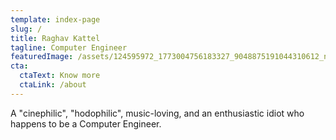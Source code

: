 ```yaml
---
template: index-page
slug: /
title: Raghav Kattel
tagline: Computer Engineer
featuredImage: /assets/124595972_1773004756183327_9048875191044310612_n.jpg
cta:
  ctaText: Know more
  ctaLink: /about
---
```

A "cinephilic", "hodophilic", music-loving, and an enthusiastic idiot who happens to be a Computer Engineer.